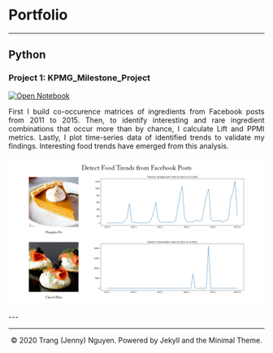 # Portfolio
---
## Python

### Project 1: KPMG_Milestone_Project

[![Open Notebook](https://img.shields.io/badge/Jupyter-Open_Notebook-blue?logo=Jupyter)](projects/detect-food-trends-facebook.html)

<div style="text-align: justify">First I build co-occurence matrices of ingredients from Facebook posts from 2011 to 2015. Then, to identify interesting and rare ingredient combinations that occur more than by chance, I calculate Lift and PPMI metrics. Lastly, I plot time-series data of identified trends to validate my findings. Interesting food trends have emerged from this analysis.</div>
<br>
<center><img src="images/fb-food-trends.png"></center>
<br>
---

---
<center>© 2020 Trang (Jenny) Nguyen. Powered by Jekyll and the Minimal Theme.</center>
